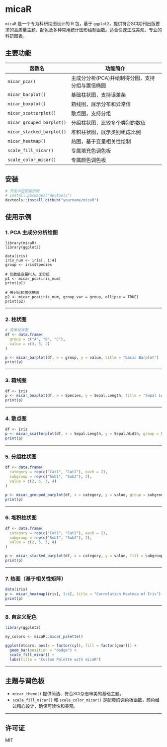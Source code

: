 
# micaR

`micaR` 是一个专为科研绘图设计的 R 包，基于 `ggplot2`，提供符合SCI期刊出版要求的高质量主题、配色及多种常用统计图形绘制函数。适合快速生成美观、专业的科研图表。

## 主要功能

| 函数名                  | 功能简介                                |
|-------------------------|---------------------------------------|
| `micar_pca()`           | 主成分分析(PCA)并绘制得分图，支持分组与置信椭圆 |
| `micar_barplot()`       | 基础柱状图，支持误差条                  |
| `micar_boxplot()`       | 箱线图，展示分布和异常值                |
| `micar_scatterplot()`   | 散点图，支持分组                      |
| `micar_grouped_barplot()` | 分组柱状图，比较多个类别的数值          |
| `micar_stacked_barplot()` | 堆积柱状图，展示类别组成比例            |
| `micar_heatmap()`       | 热图，基于变量相关性绘制                |
| `scale_fill_micar()`    | 专属填充色调色板                       |
| `scale_color_micar()`   | 专属颜色调色板                        |


## 安装

```r
# 开发中包安装示例
# install.packages("devtools")
devtools::install_github("yourname/micaR")
```

## 使用示例

### 1. PCA 主成分分析绘图

``` {r}
library(micaR)
library(ggplot2)

data(iris)
iris_num <- iris[, 1:4]
group <- iris$Species

# 仅数值变量PCA，无分组
p1 <- micar_pca(iris_num)
print(p1)

# 带分组和置信椭圆
p2 <- micar_pca(iris_num, group_var = group, ellipse = TRUE)
print(p2)
```

------------------------------------------------------------------------

### 2. 柱状图

``` r
# 简单柱状图
df <- data.frame(
  group = c("A", "B", "C"),
  value = c(3, 5, 2)
)

p <- micar_barplot(df, x = group, y = value, title = "Basic Barplot")
print(p)
```

------------------------------------------------------------------------

### 3. 箱线图

``` r
df <- iris
p <- micar_boxplot(df, x = Species, y = Sepal.Length, title = "Sepal Length by Species")
print(p)
```

------------------------------------------------------------------------

### 4. 散点图

``` r
df <- iris
p <- micar_scatterplot(df, x = Sepal.Length, y = Sepal.Width, group = Species, title = "Scatterplot with Groups")
print(p)
```

------------------------------------------------------------------------

### 5. 分组柱状图

``` r
df <- data.frame(
  category = rep(c("Cat1", "Cat2"), each = 2),
  subgroup = rep(c("Sub1", "Sub2"), 2),
  value = c(2, 5, 3, 4)
)

p <- micar_grouped_barplot(df, x = category, y = value, group = subgroup, title = "Grouped Barplot")
print(p)
```

------------------------------------------------------------------------

### 6. 堆积柱状图

``` r
df <- data.frame(
  category = rep(c("Cat1", "Cat2"), each = 2),
  subgroup = rep(c("Sub1", "Sub2"), 2),
  value = c(2, 5, 3, 4)
)

p <- micar_stacked_barplot(df, x = category, y = value, fill = subgroup, title = "Stacked Barplot")
print(p)
```

------------------------------------------------------------------------

### 7. 热图（基于相关性矩阵）

``` r
data(iris)
p <- micar_heatmap(iris[, 1:4], title = "Correlation Heatmap of Iris")
print(p)
```

------------------------------------------------------------------------

### 8. 自定义配色

``` r
library(ggplot2)

my_colors <- micaR::micar_palette()

ggplot(mtcars, aes(x = factor(cyl), fill = factor(gear))) +
  geom_bar(position = "dodge") +
  scale_fill_micar() +
  labs(title = "Custom Palette with micaR")
```

------------------------------------------------------------------------

## 主题与调色板

-   `micar_theme()` 提供简洁、符合SCI杂志审美的基础主题。
-   `scale_fill_micar()` 和 `scale_color_micar()` 是配套的调色板函数，颜色经过精心设计，确保可读性和美观。

------------------------------------------------------------------------

## 许可证

MIT

